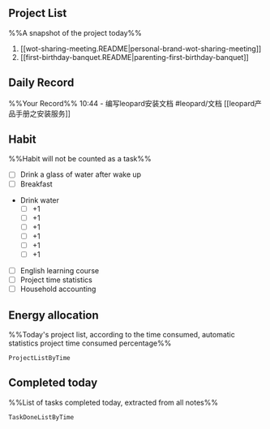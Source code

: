## Project List
%%A snapshot of the project today%%
1. [[wot-sharing-meeting.README|personal-brand-wot-sharing-meeting]]
2. [[first-birthday-banquet.README|parenting-first-birthday-banquet]]

## Daily Record
%%Your Record%%
10:44 - 编写leopard安装文档 #leopard/文档 [[leopard产品手册之安装服务]]
## Habit
%%Habit will not be counted as a task%%
- [ ] Drink a glass of water after wake up
- [ ] Breakfast
- Drink water
	- [ ] +1
	- [ ] +1
	- [ ] +1
	- [ ] +1
	- [ ] +1
	- [ ] +1
- [ ] English learning course
- [ ] Project time statistics
- [ ] Household accounting

## Energy allocation
%%Today's project list, according to the time consumed, automatic statistics project time consumed percentage%%
```PeriodicPARA
ProjectListByTime
```

## Completed today
%%List of tasks completed today, extracted from all notes%%
```PeriodicPARA
TaskDoneListByTime
```
